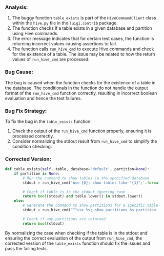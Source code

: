 ### Analysis:
1. The buggy function `table_exists` is part of the `HiveCommandClient` class within the `hive.py` file in the `luigi.contrib` package.
2. The function checks if a table exists in a given database and partition using Hive commands.
3. The error message indicates that for certain test cases, the function is returning incorrect values causing assertions to fail.
4. The function calls `run_hive_cmd` to execute Hive commands and check for the existence of a table. The issue may be related to how the return values of `run_hive_cmd` are processed.
   
### Bug Cause:
The bug is caused when the function checks for the existence of a table in the database. The conditionals in the function do not handle the output format of the `run_hive_cmd` function correctly, resulting in incorrect boolean evaluation and hence the test failures.

### Bug Fix Strategy:
To fix the bug in the `table_exists` function:
1. Check the output of the `run_hive_cmd` function properly, ensuring it is processed correctly.
2. Consider normalizing the stdout result from `run_hive_cmd` to simplify the condition checking.
  
### Corrected Version:
```python
def table_exists(self, table, database='default', partition=None):
    if partition is None:
        # Run the command to show tables in the specified database
        stdout = run_hive_cmd('use {0}; show tables like "{1}";'.format(database, table))
        
        # Check if table is in the stdout ignoring case
        return bool(stdout) and table.lower() in stdout.lower()
    else:
        # Generate the command to show partitions for a specific table and partition
        stdout = run_hive_cmd("""use %s; show partitions %s partition (%s)""" % (database, table, self.partition_spec(partition)))
        
        # Check if any partitions are returned
        return bool(stdout)
```

By normalizing the case when checking if the table is in the stdout and ensuring the correct evaluation of the output from `run_hive_cmd`, the corrected version of the `table_exists` function should fix the issues and pass the failing tests.